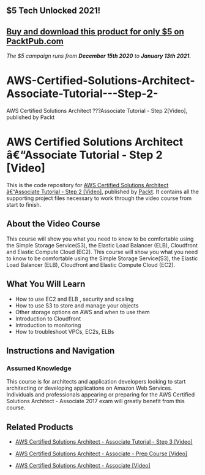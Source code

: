## $5 Tech Unlocked 2021!
[Buy and download this product for only $5 on PacktPub.com](https://www.packtpub.com/)
-----
*The $5 campaign         runs from __December 15th 2020__ to __January 13th 2021.__*

# AWS-Certified-Solutions-Architect-Associate-Tutorial---Step-2-
AWS Certified Solutions Architect ???Associate Tutorial - Step 2[Video], published by Packt
# AWS Certified Solutions Architect â€“Associate Tutorial - Step 2 [Video]
This is the code repository for [AWS Certified Solutions Architect â€“Associate Tutorial - Step 2 [Video]](https://www.packtpub.com/virtualization-and-cloud/aws-certified-solutions-architect-â€“associate-tutorial-step-2-video?utm_source=github&utm_medium=repository&utm_campaign=9781788293174), published by [Packt](https://www.packtpub.com/?utm_source=github). It contains all the supporting project files necessary to work through the video course from start to finish.
## About the Video Course
This course will show you what you need to know to be comfortable using the Simple Storage Service(S3), the Elastic Load Balancer (ELB), Cloudfront and Elastic Compute Cloud (EC2).
This course will show you what you need to know to be comfortable using the Simple Storage Service(S3), the Elastic Load Balancer (ELB), Cloudfront and Elastic Compute Cloud (EC2).


<H2>What You Will Learn</H2>
<DIV class=book-info-will-learn-text>
<UL>
<LI>How to use EC2 and ELB , security and scaling
<LI>How to use S3 to store and manage your objects
<LI>Other storage options on AWS and when to use them
<LI>Introduction to Cloudfront
<LI>Introduction to monitoring
<LI>How to troubleshoot VPCs, EC2s, ELBs  </LI></UL></DIV>

## Instructions and Navigation
### Assumed Knowledge

This course is for architects and application developers looking to start architecting or developing applications on Amazon Web Services. Individuals and professionals appearing or preparing for the AWS Certified Solutions Architect - Associate 2017 exam will greatly benefit from this course.	

## Related Products
* [AWS Certified Solutions Architect - Associate Tutorial - Step 3 [Video]](https://www.packtpub.com/virtualization-and-cloud/aws-certified-solutions-architect-â€“associate-tutorial-step-3-video?utm_source=github&utm_medium=repository&utm_campaign=9781788292795)

* [AWS Certified Solutions Architect - Associate - Prep Course [Video]](https://www.packtpub.com/virtualization-and-cloud/aws-certified-solutions-architect-associate-prep-course-video?utm_source=github&utm_medium=repository&utm_campaign=9781788291675)

* [AWS Certified Solutions Architect - Associate [Video]](https://www.packtpub.com/application-development/aws-certified-solutions-architect-associate-video?utm_source=github&utm_medium=repository&utm_campaign=9781788994361)

